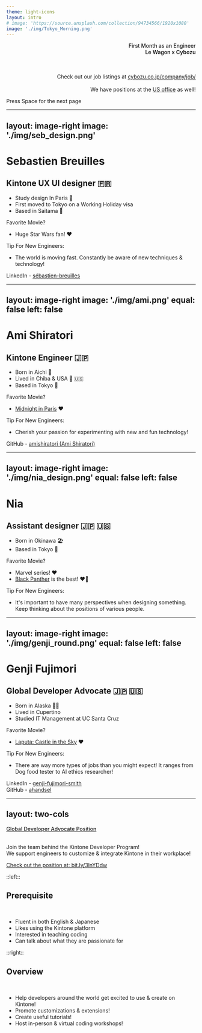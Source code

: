 ```yaml
---
theme: light-icons
layout: intro
# image: 'https://source.unsplash.com/collection/94734566/1920x1080'
image: './img/Tokyo_Morning.png'
---
```


<div class="mb-4 absolute top-20 left-12" style="text-align: right;">
  <span class="text-6xl text-primary-lighter text-opacity-80" style="font-weight:500;" >
    First Month as an Engineer <light-icon icon="settings"/>
  </span>
  <div class="text-7xl text-white text-opacity-60" style="font-weight:600;" >
    Le Wagon x Cybozu
  </div>
  <div><br><br></div>
  <div>
  <p>
    Check out our job listings at <a href="https://cybozu.co.jp/company/job/recruitment/">cybozu.co.jp/company/job/</a>
    <br><br>
    We have positions at the <a href="https://www.kintone.com/careers/">US office</a> as well!
    </p>
  </div>
</div>

<div class="absolute bottom-5 left-12">
  <span @click="next" class="p-1 rounded cursor-pointer hover:bg-white hover:bg-opacity-10 hover:opacity-90 opacity-60 flex justify-center items-center">
    Press Space for the next page  <light-icon icon="arrow-narrow-right" size="24px"/>
  </span>
</div>

<!--
The last comment block of each slide will be treated as slide notes. It will be visible and editable in Presenter Mode along with the slide. [Read more in the docs](https://sli.dev/guide/syntax.html#notes)
-->

---
layout: image-right
image: './img/seb_design.png'
---

# Sebastien Breuilles
## Kintone UX UI designer 🇫🇷
  - Study design In Paris 🥐
  - First moved to Tokyo on a Working Holiday visa
  - Based in Saitama 🍘

Favorite Movie?  
  - Huge Star Wars fan! ❤️

Tip For New Engineers:  
  - The world is moving fast. Constantly be aware of new techniques & technology!

LinkedIn  -  [sébastien-breuilles](https://www.linkedin.com/in/sébastien-breuilles-292b1b66/)

<!--
- Currently watching [The Bad Batch](https://www.disneyplus.com/series/the-bad-batch/4gMliqFxxqXC) 👀

Why Cybozu?  

I Join Cybozu because this company is not a "standard Japanese" company. I mean Cybozu's care about the employee lifestyle (100 Work Styles for 100 People).
-->

---
layout: image-right
image: './img/ami.png'
equal: false
left: false
---

# Ami Shiratori
## Kintone Engineer 🇯🇵
  - Born in Aichi 🏯
  - Lived in Chiba & USA 🌊 🇺🇸
  - Based in Tokyo 🗼

Favorite Movie?  
  - [Midnight in Paris](https://g.co/kgs/NZiwep) ❤️

Tip For New Engineers:  
  - Cherish your passion for experimenting with new and fun technology!

GitHub  -  [amishiratori (Ami Shiratori)](https://github.com/amishiratori)

<!--
Why Cybozu?  

I joined Cybozu because I felt it was ideal to pursue my dream to become an engineer who stands in the middle of designers and front-end developers. Still to this day, not a lot of companies, especially in Japan, don't have this role, and to take a challenge on creating one, I chose the company that the interviewers were most encouraging on this topic.
-->

---
layout: image-right
image: './img/nia_design.png'
equal: false
left: false
---

# Nia
## Assistant designer 🇯🇵 🇺🇸
  - Born in Okinawa 🏖️
  - Based in Tokyo 🗼

Favorite Movie?  
  - Marvel series! ❤️
  - [Black Panther](https://g.co/kgs/tH4usX) is the best! ❤️‍🔥

Tip For New Engineers:  
  - It's important to have many perspectives when designing something. Keep thinking about the positions of various people.

<!-- 
Why did you join Cybozu?
Why did you join Cybozu?
I joined Cybozu because they value working with a team and employee's individuality.
Working with a team can use own skills and also can help each other! I think it is important to respect each other when we work.
 -->

---
layout: image-right
image: './img/genji_round.png'
equal: false
left: false
---

# Genji Fujimori
## Global Developer Advocate  🇯🇵 🇺🇸
  - Born in Alaska 🐻‍❄️
  - Lived in Cupertino <light-icon icon="brand-apple"/>
  - Studied IT Management at UC Santa Cruz


Favorite Movie?  
  - [Laputa: Castle in the Sky](https://g.co/kgs/YbtgxN) ❤️
  <!-- - [Servant](https://g.co/kgs/CVN4qi) 👀 -->

Tip For New Engineers:  
  - There are way more types of jobs than you might expect! It ranges from Dog food tester to AI ethics researcher!

LinkedIn  -  [genji-fujimori-smith](https://www.linkedin.com/in/genji-fujimori-smith)  
GitHub  -  [ahandsel](https://github.com/ahandsel/)  

---
layout: two-cols
---
  <div class="text-3xl text-primary dark:text-primary top-1" style="font-weight:500;" >
    <a href="https://cybozu.co.jp/company/job/recruitment/list/global_developer_advocate.html">
      Global Developer Advocate Position <light-icon icon="wand" />
    </a>
  </div>

<br>

Join the team behind the Kintone Developer Program!  
We support engineers to customize & integrate Kintone in their workplace!


  <div class="text-primary dark:text-primary pb-2 pt-4">
    <a href="https://cybozu.co.jp/company/job/recruitment/list/global_developer_advocate.html">
      Check out the position at: bit.ly/3lnYDdw
    </a>
  </div>

::left::

## Prerequisite
<br>

  - Fluent in both English & Japanese  
  - Likes using the Kintone platform  
  - Interested in teaching coding  
  - Can talk about what they are passionate for  

::right::

## Overview
<br>

  - Help developers around the world get excited to use & create on Kintone!  
  - Promote customizations & extensions!  
  - Create useful tutorials!
  - Host in-person & virtual coding workshops!  
